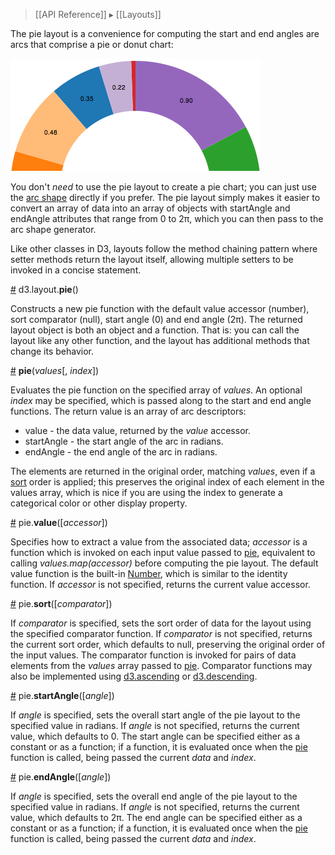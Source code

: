 > [[API Reference]] ▸ [[Layouts]]

The pie layout is a convenience for computing the start and end angles are arcs that comprise a pie or donut chart:

![pie](pie.png)

You don't *need* to use the pie layout to create a pie chart; you can just use the [arc shape](SVG-Shapes#arc) directly if you prefer. The pie layout simply makes it easier to convert an array of data into an array of objects with startAngle and endAngle attributes that range from 0 to 2π, which you can then pass to the arc shape generator.

Like other classes in D3, layouts follow the method chaining pattern where setter methods return the layout itself, allowing multiple setters to be invoked in a concise statement.

<a name="pie" href="#pie">#</a> d3.layout.<b>pie</b>()

Constructs a new pie function with the default value accessor (number), sort comparator (null), start angle (0) and end angle (2π). The returned layout object is both an object and a function. That is: you can call the layout like any other function, and the layout has additional methods that change its behavior.

<a name="_pie" href="#_pie">#</a> <b>pie</b>(<i>values</i>[, <i>index</i>])

Evaluates the pie function on the specified array of *values*. An optional *index* may be specified, which is passed along to the start and end angle functions. The return value is an array of arc descriptors:

* value - the data value, returned by the *value* accessor.
* startAngle - the start angle of the arc in radians.
* endAngle - the end angle of the arc in radians.

The elements are returned in the original order, matching *values*, even if a [sort](#sort) order is applied; this preserves the original index of each element in the values array, which is nice if you are using the index to generate a categorical color or other display property.

<a name="value" href="#value">#</a> pie.<b>value</b>([<i>accessor</i>])

Specifies how to extract a value from the associated data; *accessor* is a function which is invoked on each input value passed to [pie](#_pie), equivalent to calling *values.map(accessor)* before computing the pie layout. The default value function is the built-in [Number](https://developer.mozilla.org/en/JavaScript/Reference/Global_Objects/Number), which is similar to the identity function. If *accessor* is not specified, returns the current value accessor.

<a name="sort" href="#sort">#</a> pie.<b>sort</b>([<i>comparator</i>])

If *comparator* is specified, sets the sort order of data for the layout using the specified comparator function.  If *comparator* is not specified, returns the current sort order, which defaults to null, preserving the original order of the input values. The comparator function is invoked for pairs of data elements from the *values* array passed to [pie](#_pie).  Comparator functions may also be implemented using [d3.ascending](Arrays#d3_ascending) or [d3.descending](Arrays#d3_descending).

<a name="startAngle" href="#startAngle">#</a> pie.<b>startAngle</b>([<i>angle</i>])

If *angle* is specified, sets the overall start angle of the pie layout to the specified value in radians. If *angle* is not specified, returns the current value, which defaults to 0. The start angle can be specified either as a constant or as a function; if a function, it is evaluated once when the [pie](#_pie) function is called, being passed the current *data* and *index*.

<a name="endAngle" href="#endAngle">#</a> pie.<b>endAngle</b>([<i>angle</i>])

If *angle* is specified, sets the overall end angle of the pie layout to the specified value in radians. If *angle* is not specified, returns the current value, which defaults to 2π. The end angle can be specified either as a constant or as a function; if a function, it is evaluated once when the [pie](#_pie) function is called, being passed the current *data* and *index*.
